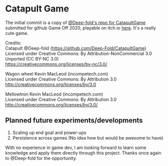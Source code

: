 # Catapult Game
 
The initial commit is a copy of [@Deep-fold's repo for CatapultGame](https://github.com/Deep-Fold/CatapultGame)
submitted for github Game Off 2020, playable on itch.io [here](https://deep-fold.itch.io/catapult). It's a
really cute game.

Credits:
<br>Catapult @Deep-fold (https://github.com/Deep-Fold/CatapultGame)
<br>Licensed under Creative Commons: By Attribution-NonCommercial 3.0 Unported (CC BY-NC 3.0)
<br>https://creativecommons.org/licenses/by-nc/3.0/

Wagon wheel Kevin MacLeod (incompetech.com)
<br>Licensed under Creative Commons: By Attribution 3.0
<br>http://creativecommons.org/licenses/by/3.0

Mellowtron Kevin MacLeod (incompetech.com)
<br>Licensed under Creative Commons: By Attribution 3.0
<br>http://creativecommons.org/licenses/by/3.0/

## Planned future experiments/developments
1. Scaling up end goal and power-ups
1. Persistence across games (No idea how but would be awesome to have)

With no experience in game dev, I am looking forward to learn some knowledge and apply them directly
through this project. Thanks once again to @Deep-fold for the opportunity. 
